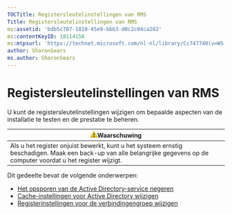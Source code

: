 ```yaml
---
TOCTitle: Registersleutelinstellingen van RMS
Title: Registersleutelinstellingen van RMS
ms:assetid: 'bdb5c787-1810-45e9-bbb3-d0c2c04ca282'
ms:contentKeyID: 18114158
ms:mtpsurl: 'https://technet.microsoft.com/nl-nl/library/Cc747740(v=WS.10)'
author: SharonSears
ms.author: SharonSears
---
```


Registersleutelinstellingen van RMS
===================================

U kunt de registersleutelinstellingen wijzigen om bepaalde aspecten van de installatie te testen en de prestatie te beheren.

| ![](/security-updates/images/Cc747740.Caution(WS.10).gif)Waarschuwing                                                                                          |
|---------------------------------------------------------------------------------------------------------------------------------------------------------------------------|
| Als u het register onjuist bewerkt, kunt u het systeem ernstig beschadigen. Maak een back-up van alle belangrijke gegevens op de computer voordat u het register wijzigt. |

Dit gedeelte bevat de volgende onderwerpen:

-   [Het opsporen van de Active Directory-service negeren](https://technet.microsoft.com/9d97e7fb-5b05-4853-ad7b-6cc82b9729f0)
-   [Cache-instellingen voor Active Directory wijzigen](https://technet.microsoft.com/8789a7a5-2065-4fae-9104-e0a70f1f2fb6)
-   [Registerinstellingen voor de verbindingengroep wijzigen](https://technet.microsoft.com/c61d91db-a1ad-4ca5-a492-015da629afbc)
